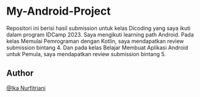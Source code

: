 # My-Android-Project
Repositori ini berisi hasil submission untuk kelas Dicoding yang saya ikuti dalam program IDCamp 2023. Saya mengikuti learning path Android. Pada kelas Memulai Pemrograman dengan Kotlin, saya mendapatkan review submission bintang 4. Dan pada kelas Belajar Membuat Aplikasi Android untuk Pemula, saya mendapatkan review submission bintang 5.

## Author
[@Ika Nurfitriani](https://github.com/ikanurfitriani)